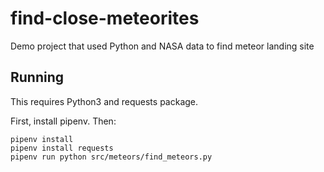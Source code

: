 # find-close-meteorites
Demo project that used Python and NASA data to find meteor landing site

## Running
This requires Python3 and requests package.

First, install pipenv. Then:

```
pipenv install
pipenv install requests
pipenv run python src/meteors/find_meteors.py
```
